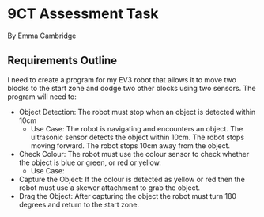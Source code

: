 # 9CT Assessment Task
By Emma Cambridge  
## Requirements Outline
I need to create a program for my EV3 robot that allows it to move two blocks to the start zone and dodge two other blocks using two sensors. The program will need to:
- Object Detection: The robot must stop when an object is detected within 10cm
    - Use Case: The robot is navigating and encounters an object. The ultrasonic sensor detects the object within 10cm. The robot stops moving forward. The robot stops 10cm away from the object.
- Check Colour: The robot must use the colour sensor to check whether the object is blue or green, or red or yellow.
    - Use Case: 
- Capture the Object: If the colour is detected as yellow or red then the robot must use a skewer attachment to grab the object.
- Drag the Object: After capturing the object the robot must turn 180 degrees and return to the start zone.

